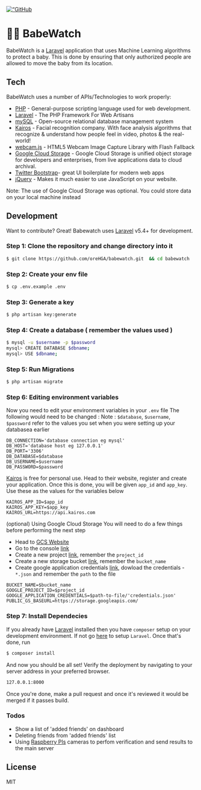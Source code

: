 <p align=“center”><a href=“LICENSE”><img alt=“GitHub license” src="https://img.shields.io/github/license/laravelnigeria/website.svg"></a></p>

# 👶🏾 BabeWatch 

BabeWatch is a [Laravel](https://laravel.com/) application that uses Machine Learning algorithms to protect a baby. This is done by ensuring that only authorized people are allowed to move the baby from its location.

## Tech

BabeWatch uses a number of APIs/Technologies to work properly:

* [PHP](http://php.net/) - General-purpose scripting language used for web development.
* [Laravel](https://laravel.com/) - The PHP Framework For Web Artisans
* [mySQL](https://www.mysql.com/) - Open-source relational database management system
* [Kairos](https://www.kairos.com/) - Facial recognition company. With face analysis algorithms that recognize &amp; understand how people feel in video, photos &amp; the real-world!
* [webcam.js](https://github.com/jhuckaby/webcamjs) - HTML5 Webcam Image Capture Library with Flash Fallback
* [Google Cloud Storage](https://cloud.google.com/storage/) - Google Cloud Storage is unified object storage for developers and enterprises, from live applications data to cloud archival.
* [Twitter Bootstrap](http://twitter.github.com/bootstrap/)- great UI boilerplate for modern web apps
* [jQuery](http://jquery.com) - Makes it much easier to use JavaScript on your website.

Note: The use of Google Cloud Storage was optional. You could store data on your local machine instead

## Development

Want to contribute? Great!
Babewatch uses [Laravel](https://laravel.com/) v5.4+ for development. 

### Step 1: Clone the repository and change directory into it
```sh
$ git clone https://github.com/oreHGA/babewatch.git  && cd babewatch
```

### Step 2: Create your env file
```sh
$ cp .env.example .env
```

### Step 3: Generate a key
```sh
$ php artisan key:generate
```

### Step 4: Create a database ( remember the values used )
```sh
$ mysql -u $username -p $password
mysql> CREATE DATABASE $dbname;
mysql> USE $dbname;
```

### Step 5: Run Migrations
```sh
$ php artisan migrate
```

### Step 6: Editing environment variables 
Now you need to edit your environment variables in your `.env` file
The following would need to be changed :
Note : `$database`, `$username`, `$password` refer to the values you set when you were setting up your databasea earlier
``` 
DB_CONNECTION='database connection eg mysql'
DB_HOST='database host eg 127.0.0.1'
DB_PORT='3306'
DB_DATABASE=$database
DB_USERNAME=$username
DB_PASSWORD=$password
```

[Kairos](https://www.kairos.com/) is free for personal use. Head to their website, register and create your application. 
Once this is done, you will be given `app_id` and `app_key`. Use these as the values for the variables below 

```
KAIROS_APP_ID=$app_id
KAIROS_APP_KEY=$app_key
KAIROS_URL=https://api.kairos.com
```

(optional) Using Google Cloud Storage
You will need to do a few things before performing the next step
- Head to [GCS Website](https://cloud.google.com/storage/)
- Go to the console [link](https://console.cloud.google.com)
- Create a new project [link](https://console.cloud.google.com/projectcreate), remember the `project_id`
- Create a new storage bucket  [link](https://console.cloud.google.com/storage/create-bucket), remember the `bucket_name`
- Create google application credentials [link](https://developers.google.com/identity/protocols/application-default-credentials), dowload the credentials - `*.json` and remember the `path` to the file
```
BUCKET_NAME=$bucket_name
GOOGLE_PROJECT_ID=$project_id
GOOGLE_APPLICATION_CREDENTIALS=$path-to-file/'credentials.json'
PUBLIC_GS_BASEURL=https://storage.googleapis.com/
```

### Step 7: Install Dependecies
If you already have [Laravel](https://laravel.com/) installed then you have `composer` setup on your development environment. If not go [here](https://laravel.com/) to setup `Laravel`. Once that's done, run
```sh
$ composer install
```

And now you should be all set!
Verify the deployment by navigating to your server address in your preferred browser.

```sh
127.0.0.1:8000
```

Once you're done, make a pull request and once it's reviewed it would be merged if it passes build.
### Todos

 - Show a list of 'added friends' on dashboard
 - Deleting friends from 'added friends' list
 - Using [Raspberry PIs](https://www.raspberrypi.org/) cameras  to perfom verification and send results to the main server

License
----

MIT

